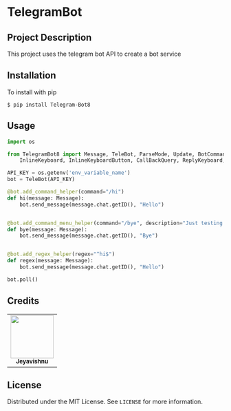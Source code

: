 # TelegramBot

## Project Description

This project uses the telegram bot API to create a bot service

## Installation

To install with pip <br>

```
$ pip install Telegram-Bot8
```

## Usage

```python
import os

from TelegramBot8 import Message, TeleBot, ParseMode, Update, BotCommandScope, MediaResponse, Error, BaseResponse, \
    InlineKeyboard, InlineKeyboardButton, CallBackQuery, ReplyKeyboard, ReplyKeyboardButton

API_KEY = os.getenv('env_variable_name')
bot = TeleBot(API_KEY)

@bot.add_command_helper(command="/hi")
def hi(message: Message):
    bot.send_message(message.chat.getID(), "Hello")


@bot.add_command_menu_helper(command="/bye", description="Just testing added command")
def bye(message: Message):
    bot.send_message(message.chat.getID(), "Bye")


@bot.add_regex_helper(regex="^hi$")
def regex(message: Message):
    bot.send_message(message.chat.getID(), "Hello")

bot.poll()
```

## Credits

<table>
  <tr>
        <td align="center"><a href="https://github.com/appdevin"><img src="https://avatars1.githubusercontent.com/u/34540492?s=460&u=6b2d7e8346afc28bfd8e591d93fd548895c720af&v=4" width="100px;" alt=""/><br /><sub><b>Jeyavishnu</b></sub></a><br />
    </td>
  </tr>
</table>

## License

Distributed under the MIT License. See `LICENSE` for more information.
